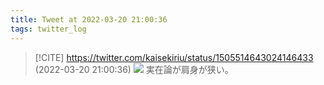 ```yaml
---
title: Tweet at 2022-03-20 21:00:36
tags: twitter_log
---
```


> [!CITE] https://twitter.com/kaisekiriu/status/1505514643024146433 (2022-03-20 21:00:36)
> ![](https://twitter.com/kaisekiriu/status/1505514643024146433)
> 実在論が肩身が狭い。
